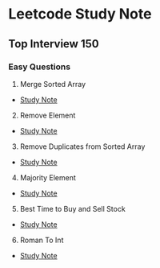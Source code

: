# Leetcode Study Note

## Top Interview 150

### Easy Questions

1. Merge Sorted Array

* [Study Note](https://github.com/SEUNGHO-Y00/PersonalStudy/blob/main/Leetcode/TopInterview150/Easy/MergeSortedArray.md)

2. Remove Element

* [Study Note](https://github.com/SEUNGHO-Y00/PersonalStudy/blob/main/Leetcode/TopInterview150/Easy/RemoveElement.md)

3. Remove Duplicates from Sorted Array

* [Study Note](https://github.com/SEUNGHO-Y00/PersonalStudy/blob/main/Leetcode/TopInterview150/Easy/RemoveDuplicates.md)

4. Majority Element

* [Study Note](https://github.com/SEUNGHO-Y00/PersonalStudy/blob/main/Leetcode/TopInterview150/Easy/MajorityElement.md)

5. Best Time to Buy and Sell Stock

* [Study Note](https://github.com/SEUNGHO-Y00/PersonalStudy/blob/main/Leetcode/TopInterview150/Easy/SellStock.md)

6. Roman To Int

* [Study Note](https://github.com/SEUNGHO-Y00/PersonalStudy/blob/main/Leetcode/TopInterview150/Easy/RomantoInteger.md)
